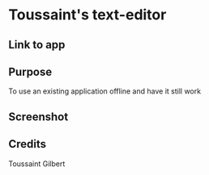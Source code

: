 # Toussaint's text-editor

## Link to app


## Purpose

To use an existing application offline and have it still work

## Screenshot 

## Credits

Toussaint Gilbert